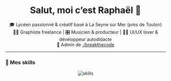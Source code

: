 <h1 align="center">Salut, moi c’est Raphaël 👋</h1>
<p align="center">
  🎓 Lycéen passionné & créatif basé à La Seyne sur Mer (près de Toulon)<br>
  🧑‍🎨 Graphiste freelance | 🎛️ Musicien & producteur | 🧑‍💻 UI/UX lover & développeur autodidacte<br>
  👑 Admin de <a href="https://discord.gg/breakthecode">./breakthecode</a><br>
</p>

---

### 🧠 Mes skills

<p align="center">
  <img src="https://skillicons.dev/icons?i=figma,ae,blender,ableton,discord,linux,windows,xd,vscode&theme=light" alt="skills" />
</p>
